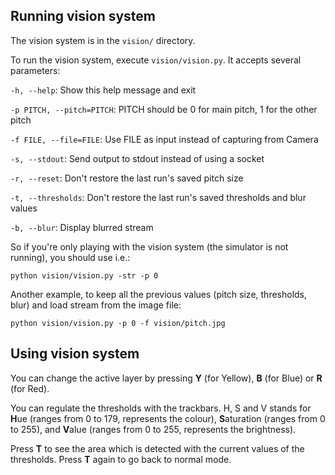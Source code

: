 ## Running vision system

The vision system is in the `vision/` directory.

To run the vision system, execute `vision/vision.py`. It accepts several parameters:

`-h, --help`: Show this help message and exit

`-p PITCH, --pitch=PITCH`: PITCH should be 0 for main pitch, 1 for the other pitch

`-f FILE, --file=FILE`: Use FILE as input instead of capturing from Camera

`-s, --stdout`: Send output to stdout instead of using a socket

`-r, --reset`: Don't restore the last run's saved pitch size

`-t, --thresholds`: Don't restore the last run's saved thresholds and blur values

`-b, --blur`: Display blurred stream

So if you're only playing with the vision system (the simulator is not running), you should use i.e.:

`python vision/vision.py -str -p 0`

Another example, to keep all the previous values (pitch size, thresholds, blur) and load stream from the image file:

`python vision/vision.py -p 0 -f vision/pitch.jpg`

## Using vision system

You can change the active layer by pressing **Y** (for Yellow), **B** (for Blue) or **R** (for Red).

You can regulate the thresholds with the trackbars. H, S and V stands for **H**ue (ranges from 0 to 179, represents the colour), **S**aturation (ranges from 0 to 255), and **V**alue (ranges from 0 to 255, represents the brightness).

Press **T** to see the area which is detected with the current values of the thresholds. Press **T** again to go back to normal mode.
